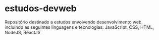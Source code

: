 # estudos-devweb

Repositório destinado a estudos envolvendo desenvolvimento web, incluindo as seguintes linguagens e tecnologias: JavaScript, CSS, HTML, NodeJS, ReactJS
